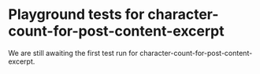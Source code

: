 # Playground tests for character-count-for-post-content-excerpt
We are still awaiting the first test run for character-count-for-post-content-excerpt.
